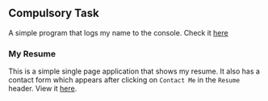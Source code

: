 ## Compulsory Task
A simple program that logs my name to the console. Check it [here]('https://github.com/Comurule/hng-2021/tree/master/logger')

### My Resume
This is a simple single page application that shows my resume. It also has a contact form which appears after clicking on `Contact Me` in the `Resume` header. View it [here]('https://comurule-resume.herokuapp.com/').